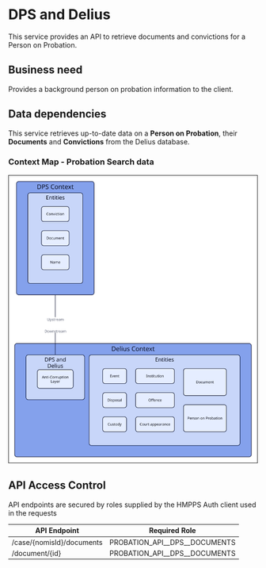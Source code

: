 # DPS and Delius

This service provides an API to retrieve documents and convictions for a Person on Probation.


## Business need
Provides a background person on probation information to the client.


## Data dependencies
This service retrieves up-to-date data on a **Person on Probation**, their **Documents** and **Convictions** from the Delius database.


### Context Map - Probation Search data
![](../../doc/tech-docs/source/images/dps-and-delius-context-map.svg)


## API Access Control

API endpoints are secured by roles supplied by the HMPPS Auth client used in
the requests

| API Endpoint              | Required Role                   |
| ------------------------- | ------------------------------- |
| /case/{nomisId}/documents | PROBATION_API_\_DPS_\_DOCUMENTS |
| /document/{id}            | PROBATION_API_\_DPS_\_DOCUMENTS |